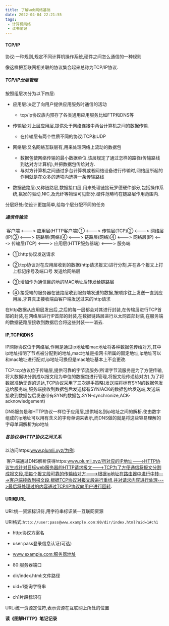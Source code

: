 ```yaml
---
title: 了解web网络基础
date: 2022-04-04 22:21:55
tags:
 - 计算机网络
 - 读书笔记
---
```


#### TCP/IP

协议:一种规则,规定不同计算机操作系统,硬件之间怎么通信的一种规则

像这样把互联网相关联的协议集合起来总称为TCP/IP协议.

##### TCP/IP分层管理

按照组层次分为以下四层:

- 应用层:决定了向用户提供应用服务时通信的活动
  - tcp/ip协议族内预存了各类通用应用服务比如FTP和DNS等

- 传输层:对上层应用层,提供处于网络连接中两台计算机之间的数据传输.
  - 在传输层有两个性质不同的协议:TCP和UDP

- 网络层:又名网络互联层有,用来处理网络上流动的数据包
  - 数据包使网络传输的最小数据单位.该层规定了通过怎样的路径(传输路线到达对方计算机),并把数据包传给对方.
  - 与对方计算机之间通过多台计算机或者网络设备进行传输时,网络层所起的作用就是在众多的选项内选择一条传输路线

- 数据链路层:又称链路层,数据接口层,用来处理链接玩罗德硬件部分,包括操作系统,赢家的驱动,NIC,及光纤等物理可见部分.硬件范畴均在链路层作用范围内.



分层好处:使设计更加简单,给每个层分配不同的任务

##### 通信传输流

​	客户端 <--->  应用层(HTTP客户端)① <---> 传输层(TCP)② <---> 网络层(IP)③ <---> 链路层(网络)④ <---> 链路层(网络)④ <---> 网络层(IP) <---> 传输层(TCP) <--->  应用层(HTTP服务器端) <---> 服务端

- ①:http协议发送请求

- ②:tcp协议对在应用层收到的数据(http请求报文)进行分割,并在各个报文上打上标记序号及端口号 发送给网络层

- ③:增加作为通信目的地的MAC地址后转发给链路层

- ④:接受端的服务器在链路层收到服务端发送的数据,按顺序往上发送一直到应用层,才算真正接收端由客户端发送过来的http请求



​	在http数据从应用层发出后,之后的每一层都会对其进行封装,在传输层进行TCP首部的封装,在网络层进行IP首部的封装,在数据链路层进行以太网首部封装,在服务端的数据链路层接收到数据后会将这些封装一一消去.



#### IP,TCP和DNS

   IP网际协议位于网络层,作用是通过ip地址和mac地址将各种数据包传给对方,其中ip地址指明了节点被分配到的地址,mac地址是指网卡所属的固定地址,ip地址可以和mac地址进行配对,ip地址可换但是mac地址基本上不会更改.

​	TCP:tcp协议位于传输层,提供可靠的字节流服务(所谓字节流服务是为了方便传输,将大数据块分割成以报文段为单位的数据包进行管理,将报文段传递给对方),为了将数据准确无误的送达,TCP协议采用了三次握手策略(发送端将标有SYN的数据包发送给服务端,服务端接收到数据包后发送标有SYN/ACK的数据包给发送端,发送端接收到数据包后发送带有SYN的数据包.SYN-synchronize,ACK-acknowledgement)

​	DNS服务是和HTTP协议一样位于应用层,提供域名到ip地址之间的解析.使由数字组成的ip地址可以用有含义的字母单词来表示,而DNS做的就是将这些容易理解的字母单词解析为ip地址

##### 各协议与HTTP协议之间关系

以访问https:www.plumli.xyz/为例:

​	客户端通过DNS解析获得https:www.plumli.xyz/所对应的IP地址--->HTTP协议生成针对目标web服务器的HTTP请求报文--->TCP为了方便通信将报文分割成报文段,把每个报文段可靠的传输给对方--->根据ip地址在路由器中进行中转--->客户端接收到报文段,根据TCP协议对报文段进行重组,并对请求内容进行处理--->最后将处理过的内容通过TCP/IP协议向用户进行回转.

#### URI和URL

URI:统一资源标识符,用字符串标识某一互联网资源

URI格式:`http://user:pass@www.example.com:80/dir/index.html?uid=1#ch1`

- http:协议方案名

- user:pass登录信息认证(可选)

- www.example.com:服务器地址

- 80:服务器端口

- dir/index.html:文件路径

- uid=1查询字符串

- ch1片段标识符

URL:统一资源定位符,表示资源在互联网上所处的位置



**读《图解HTTP》笔记记录**
